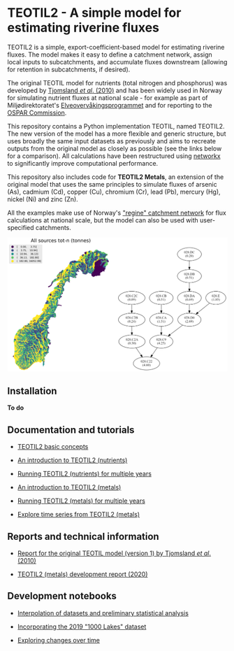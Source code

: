 # TEOTIL2 - A simple model for estimating riverine fluxes

TEOTIL2 is a simple, export-coefficient-based model for estimating riverine fluxes. The model makes it easy to define a catchment network, assign local inputs to subcatchments, and accumulate fluxes downstream (allowing for retention in subcatchments, if desired).

The original TEOTIL model for nutrients (total nitrogen and phosphorus) was developed by [Tjomsland *et al*. (2010)](https://niva.brage.unit.no/niva-xmlui/handle/11250/214825) and has been widely used in Norway for simulating nutrient fluxes at national scale - for example as part of Miljødirektoratet's [Elveovervåkingsprogrammet](https://github.com/JamesSample/rid) and for reporting to the [OSPAR Commission](https://www.ospar.org/).

This repository contains a Python implementation TEOTIL, named TEOTIL2. The new version of the model has a more flexible and generic structure, but uses broadly the same input datasets as previously and aims to recreate outputs from the original model as closely as possible (see the links below for a comparison). All calculations have been restructured using [networkx](https://networkx.org/) to significantly improve computational performance.

This repository also includes code for **TEOTIL2 Metals**, an extension of the original model that uses the same principles to simulate fluxes of arsenic (As), cadmium (Cd), copper (Cu), chromium (Cr), lead (Pb), mercury (Hg), nickel (Ni) and zinc (Zn).

All the examples make use of Norway's ["regine" catchment network](https://kartkatalog.geonorge.no/metadata/regine-enhet/8721cdac-f959-4adc-9d54-d3b770e5fa1e) for flux calculations at national scale, but the model can also be used with user-specified catchments.

<p align="center">
  <img src="images/teotil2_example.png" alt="TEOTIL2 example" width="800" />
</p>

## Installation

**To do**

## Documentation and tutorials

 * [TEOTIL2 basic concepts](https://nbviewer.jupyter.org/github/NIVANorge/teotil2/blob/main/notebooks/01_teotil2_basics.ipynb)

 * [An introduction to TEOTIL2 (nutrients)](https://nbviewer.jupyter.org/github/NIVANorge/teotil2/blob/main/notebooks/02_teotil2_nutrients.ipynb)
 
 * [Running TEOTIL2 (nutrients) for multiple years](https://nbviewer.jupyter.org/github/NIVANorge/teotil2/blob/main/notebooks/03_run_nutrients_all_years.ipynb)
 
 * [An introduction to TEOTIL2 (metals)](https://nbviewer.jupyter.org/github/NIVANorge/teotil2/blob/main/notebooks/04_teotil2_metals.ipynb)
 
 * [Running TEOTIL2 (metals) for multiple years](https://nbviewer.jupyter.org/github/NIVANorge/teotil2/blob/main/notebooks/05_run_metals_all_years.ipynb)
 
 * [Explore time series from TEOTIL2 (metals)](https://nbviewer.jupyter.org/github/NIVANorge/teotil2/blob/main/notebooks/06_explore_teotil2_metals_output.ipynb)

## Reports and technical information

 * [Report for the original TEOTIL model (version 1) by Tjomsland *et al*. (2010)](https://niva.brage.unit.no/niva-xmlui/handle/11250/214825)
 
 * [TEOTIL2 (metals) development report (2020)](./pages/00_intro_and_toc.html)

## Development notebooks

 * [Interpolation of datasets and preliminary statistical analysis](https://nbviewer.jupyter.org/github/NIVANorge/teotil2/blob/main/notebooks/dev02_teotil2_metals_interp_and_regress.ipynb)
 
 * [Incorporating the 2019 "1000 Lakes" dataset](https://nbviewer.jupyter.org/github/NIVANorge/teotil2/blob/main/notebooks/dev03_teotil2_metals_1k_lakes_2019.ipynb)
 
 * [Exploring changes over time](https://nbviewer.jupyter.org/github/NIVANorge/teotil2/blob/main/notebooks/dev04_teotil2_metals_over_time.ipynb)